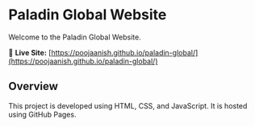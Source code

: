 # Paladin Global Website  
Welcome to the Paladin Global Website.  

🔗 **Live Site:** [https://poojaanish.github.io/paladin-global/](https://poojaanish.github.io/paladin-global/)  

## Overview  
This project is developed using HTML, CSS, and JavaScript. It is hosted using GitHub Pages.  
